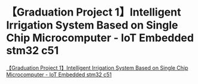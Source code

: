 # 【Graduation Project 1】Intelligent Irrigation System Based on Single Chip Microcomputer - IoT Embedded stm32 c51
[【Graduation Project 1】Intelligent Irrigation System Based on Single Chip Microcomputer - IoT Embedded stm32 c51](https://aiwithcloud.com/2022/09/16/%e3%80%90graduation_project_1%e3%80%91intelligent_irrigation_system_based_on_single_chip_microcomputer___iot_embedded_stm32_c51/)